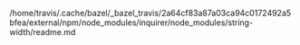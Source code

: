 /home/travis/.cache/bazel/_bazel_travis/2a64cf83a87a03ca94c0172492a5bfea/external/npm/node_modules/inquirer/node_modules/string-width/readme.md